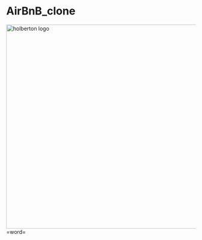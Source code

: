 # AirBnB_clone

<img width="543" alt="holberton logo" src="https://user-images.githubusercontent.com/99495858/182565668-de349293-ff00-41c5-951d-8d6938ceff8b.PNG">
=word=
